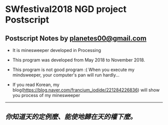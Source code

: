 # SWfestival2018 NGD project Postscript
Postscript Notes by planetes00@gmail.com
-------------------

* It is minesweeper developed in Processing
* This program was developed from May 2018 to November 2018.
* This program is not good program :( When you execute my mindsweeper, your computer's pan will run hardly...

* If you read Korean, my blog(https://blog.naver.com/francium_iodide/221284226836) will show you process of my minesweeper

 ----------------------------
 _你知道天的定例麼、能使地歸在天的權下麼。_
 ----------------------------
